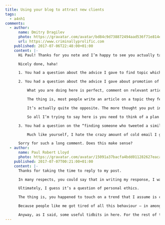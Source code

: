 ```yaml
---
title: Using your blog to attract new clients
tags:
  - a4nh1
comments:
  - author:
      name: Dmitry Dragilev
      photo: https://gravatar.com/avatar/bd84c9d738872494aad536f71e814efc
      url: https://www.criminallyprolific.com
    published: 2017-07-06T22:48:00+01:00
    content: |-
      Hi Paul! Thanks for you note and I’m happy to see you actually take the challenge, this is exactly the type of thing I was expecting you to do! Write about something you’re passionate about and engage in a dialog with folks by including your article as a relevant example!

      Nicely done, haha!

      1. You had a question about the advice I gave to find topic which is going to rank really well on Google and write something about it. The trick here is to first find a topic which you are passionate to write about and only after try to find what has already been covered and written about extensively and what hasn’t? All I am trying to tell you, write something unique which hasn’t been said before which you think is valuable to people. Don’t just write about something which has been talked to death already on every single blog. Make sense?

      2. You had a question about the advice I gave about promotion of your article. These tactics are meant to help you think of ways to gain traction for your article. I 100% agree with you that you should not do anything which seems disingenuous or fishy or spammy, the ideas I share are just tactics to inspire you to promote your article once you write it.

          What you are doing here is perfect, comment on relevant articles with your response, great way to get traffic back to your site and promote your blog.

          The thing is, most people write an article on a topic they feel very passionate about and forget about it. They don’t have any promotion strategy for the article and they think that the more articles they write the better traffic they’ll get on their blog.

          It’s actually quite the opposite. The more thought you put into writing the article and promoting it the more exposure you’ll get on your blog.

          So all I’m trying to say here is you need to think of a plan of how you will promote your article.

      3. You had a question on the “finding someone who tweeted a similar article and contacting them” advice. Again – you are not emailing them to ask for a backlink, what you’re doing is you’re starting up a discussion with them on Twitter or on their blog by reacting to their tweet with something complementary and possibly better which you have written. The idea is to get them to possibly promote your article by tweeting as well. And again, only do this if it feels genuine and makes sense. If you are actually referencing someone in your article it makes perfect sense to let them know and reach out to them.

          Much like yourself, I hate the crazy amount of cold email I get asking me to comment or promote someone’s articles. I’m not suggesting you spam a bunch of people with your article. I’m just suggesting you do what feels natural in terms of promotion, starting up conversations with relevant people who you mentioned in the article is a good way to do so.

      Sorry for such a long comment. Does this make sense?
  - author:
      name: Paul Robert Lloyd
      photo: https://gravatar.com/avatar/15091a37bacfa4bdd011282627eaca2b
    published: 2017-07-07T00:21:00+01:00
    content: |-
      Thanks for taking the time to reply to my post.

      In many respects, you could say that in writing my response, I was following the spirit of what you are suggesting, if not the exact techniques!

      Ultimately, I guess it’s a question of personal ethics.

      The thing is, you happened to touch on a trend that I assume is considered best practice for getting inbound links. It used to be the case that people would be encouraged to write comments on blog posts, feigning interest and then linking to an article on your own site.

      Because people like me got tired of all this behaviour – in amongst the lower grade spam – and turned off comments, the advice now appears to engage with site authors over email, i.e. “I noticed a typo on one of your articles”, or “I just shared an article you wrote” and after a few messages, ask for a link to be added. It’s actually hilarious the lengths people will go to now to get a link added!! It seemed like your article was basically offering the same advice. If that’s not the case, regardless, I’m afraid it will soon become ineffective because people will again get tired of entertaining these methods. Make sense?

      Anyway, as I said, some useful tidbits in here. For the rest of the advice, I’d just edge closer to being less interested in looking for Google-juice as an outcome, and more focused on building lasting relationships based on shared interests. That way, the links will flow naturally.
---
```

